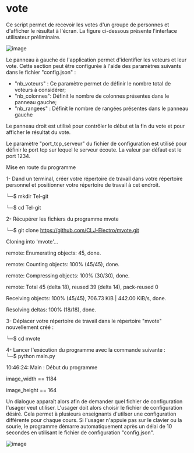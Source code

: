 # vote

Ce script permet de recevoir les votes d'un groupe de personnes et d'afficher le résultat à l'écran. La figure ci-dessous présente l'interface utilisateur préliminaire.

![image](https://github.com/CLJ-Electro/mvote/assets/171524994/3b718103-dfbb-4ca1-8fe8-d48c6eaa6314)


Le panneau à gauche de l'application permet d'identifier les voteurs et leur vote. Cette section peut être configurée à l'aide des paramètres suivants dans le fichier "config.json" :
  - "nb_voteurs" : Ce paramètre permet de définir le nombre total de voteurs à considérer;
  - "nb_colonnes": Définit le nombre de colonnes présentes dans le panneau gauche;
  - "nb_rangees" : Définit le nombre de rangées présentes dans le panneau gauche

Le panneau droit est utilisé pour contrôler le début et la fin du vote et pour afficher le résultat du vote.

Le paramètre "port_tcp_serveur" du fichier de configuration est utilisé pour définir le port tcp sur lequel le serveur écoute. La valeur par défaut est le port 1234.

Mise en route du programme

1- Dand un terminal, créer votre répertoire de travail dans votre répertoire personnel et positionner votre répertoire de travail à cet endroit.

└─$ mkdir Tel-git
                                                                       
└─$ cd Tel-git 

2- Récupérer les fichiers du programme mvote
                                                                       
└─$ git clone https://github.com/CLJ-Electro/mvote.git 

Cloning into 'mvote'...

remote: Enumerating objects: 45, done.

remote: Counting objects: 100% (45/45), done.

remote: Compressing objects: 100% (30/30), done.

remote: Total 45 (delta 18), reused 39 (delta 14), pack-reused 0

Receiving objects: 100% (45/45), 706.73 KiB | 442.00 KiB/s, done.

Resolving deltas: 100% (18/18), done.

3- Déplacer votre répertoire de travail dans le répertoire "mvote" nouvellement créé :

└─$ cd mvote   

4- Lancer l'exécution du programme avec la commande suivante :                                                                        
└─$ python main.py

10:46:24: Main    : Début du programme

image_width == 1184

image_height == 164
                   
Un dialogue apparaît alors afin de demander quel fichier de configuration l'usager veut utiliser. L'usager doit alors choisir le fichier de configuration désiré. Cela permet à plusieurs enseignants d'utilser une configuration différente pour chaque cours. Si l'usager n'appuie pas sur le clavier ou la sourie, le programme démarre automatiquement après un délai de 10 secondes en utilisant le fichier de configuration "config.json".

![image](https://github.com/CLJ-Electro/mvote/assets/171524994/57de0959-ad2e-4c0e-ab74-fda253e63395)


 


